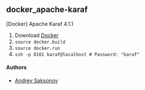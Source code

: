 ## docker_apache-karaf
[Docker] Apache Karaf 4.1.1

1. Download [Docker](https://www.docker.com/community-edition)
2. `source docker.build`
3. `source docker.run`
4. `ssh -p 8101 karaf@localhost # Password: "karaf"`

#### Authors
* [Andrey Saksonov](https://saksonov.me)
